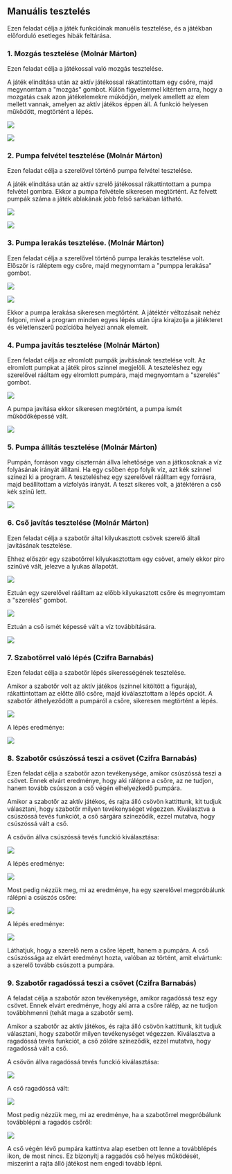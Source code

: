 ## Manuális tesztelés
Ezen feladat célja a játék funkcióinak manuélis tesztelése, és a játékban előforduló esetleges hibák feltárása.

### 1. Mozgás tesztelése (Molnár Márton)
Ezen feladat célja a játékossal való mozgás tesztelése.

A játék elindítása után az aktív játékossal rákattintottam egy csőre, majd megynomtam a "mozgás" gombot.
Külön figyelemmel kitértem arra, hogy a mozgatás csak azon játékelemekre múködjön, melyek amellett az elem mellett vannak,
amelyen az aktív játékos éppen áll. A funkció helyesen működött, megtörtént a lépés.

![](Lepes1.png)

![](Lepes2.png)

### 2. Pumpa felvétel tesztelése (Molnár Márton)
Ezen feladat célja a szerelővel történő pumpa felvétel tesztelése.

A játék elindítása után az aktív szrelő játékossal rákattintottam a pumpa felvétel gombra.
Ekkor a pumpa felvétele sikeresen megtörtént.
Az felvett pumpák száma a játék ablakának jobb felső sarkában látható.

![](Pumpa1.png)

![](Pumpa2.png)

### 3. Pumpa lerakás tesztelése. (Molnár Márton)
Ezen feladat célja a szerelővel történő pumpa lerakás tesztelése volt.
Először is ráléptem egy csőre, majd megynomtam a "pumppa lerakása" gombot.

![](Pumpale1.png)

![](Pumpale2.png)

Ekkor a pumpa lerakása sikeresen megtörtént.
A játéktér véltozásait nehéz felgoni, mivel a program minden egyes lépés után újra kirajzolja a játékteret
és véletlenszerű pozícióba helyezi annak elemeit.

### 4. Pumpa javítás tesztelése (Molnár Márton)
Ezen feladat célja az elromlott pumpák javításának tesztelése volt.
Az elromlott pumpkat a játék piros színnel megjelöli.
A teszteléshez egy szerelővel rááltam egy elromlott pumpára, majd megnyomtam a "szerelés" gombot.

![](Szereles1.png)

A pumpa javítása ekkor sikeresen megtörtént, a pumpa ismét működőképessé vált.

![](Szereles2.png)

### 5. Pumpa állítás tesztelése (Molnár Márton)
Pumpán, forráson vagy ciszternán állva lehetősége van a játkosoknak a víz folyásának irányát állítani.
Ha egy csőben épp folyik víz, azt kék színnel színezi ki a program.
A teszteléshez egy szerelővel ráálltam egy forrásra, majd beállítottam a vízfolyás irányát.
A teszt sikeres volt, a játéktéren a cső kék színű lett.

![](Vizfolyas.png)

### 6. Cső javítás tesztelése (Molnár Márton)
Ezen feladat célja a szabotőr által kilyukasztott csövek szerelő általi javításának tesztelése.

Ehhez először egy szabotőrrel kilyukasztottam egy csövet, amely ekkor piro színűvé vált, jelezve a lyukas állapotát.

![](Lyukascso1.png)

Eztuán egy szerelővel ráálltam az előbb kilyukasztott csőre és megnyomtam a "szerelés" gombot.

![](Lyukascso2.png)

Eztuán a cső ismét képessé vált a víz továbbítására.

![](Lyukascso3.png)

### 7. Szabotőrrel való lépés (Czifra Barnabás)
Ezen feladat célja a szabotőr lépés sikerességének tesztelése.

Amikor a szabotőr volt az aktív játékos (színnel kitöltött a figurája), rákattintottam az előtte álló csőre, majd kiválasztottam a lépés opciót. A szabotőr áthelyeződött a pumpáról a csőre, sikeresen megtörtént a lépés.

![](Szab_lepes1.png)

A lépés eredménye:

![](Szab_lepes2.png)

### 8. Szabotőr csúszóssá teszi a csövet (Czifra Barnabás)
Ezen feladat célja a szabotőr azon tevékenysége, amikor csúszóssá teszi a csövet. Ennek elvárt eredménye, hogy aki rálépne a csőre, az ne tudjon, hanem tovább csússzon a cső végén elhelyezkedő pumpára.

Amikor a szabotőr az aktív játékos, és rajta álló csövön kattittunk, kit tudjuk választani, hogy  szabotőr milyen tevékenységet végezzen. Kiválasztva a csúszóssá tevés funkciót, a cső sárgára színeződik, ezzel mutatva, hogy csúszóssá vált a cső.

A csövön állva csúszóssá tevés funckió kiválasztása:

![](Csuszos1.png)

A lépés eredménye:

![](Csuszos1.png)

Most pedig nézzük meg, mi az eredménye, ha egy szerelővel megpróbálunk rálépni a csúszós csőre:

![](Csuszos3.png)

A lépés eredménye:

![](Csuszos4.png)

Láthatjuk, hogy a szerelő nem a csőre lépett, hanem a pumpára. A cső csúszóssága az elvárt eredményt hozta, valóban az történt, amit elvártunk: a szerelő tovább csúszott a pumpára.

### 9. Szabotőr ragadóssá teszi a csövet (Czifra Barnabás)

A feladat célja a szabotőr azon tevékenysége, amikor ragadóssá tesz egy csövet. Ennek elvárt eredménye, hogy aki arra a csőre rálép, az ne tudjon továbbhmenni (tehát maga a szabotőr sem).

Amikor a szabotőr az aktív játékos, és rajta álló csövön kattittunk, kit tudjuk választani, hogy  szabotőr milyen tevékenységet végezzen. Kiválasztva a ragadóssá tevés funkciót, a cső zöldre színeződik, ezzel mutatva, hogy ragadóssá vált a cső.

A csövön állva ragadóssá tevés funckió kiválasztása:

![](Ragados1.png)

A cső ragadóssá vált:

![](Ragados2.png)

Most pedig nézzük meg, mi az eredménye, ha a szabotőrrel megpróbálunk továbblépni a ragadós csőről:

![](Ragados3.png)

A cső végén lévő pumpára kattintva alap esetben ott lenne a továbblépés ikon, de most nincs. Ez bizonyítj a raggadós cső helyes működését, miszerint a rajta álló játékost nem engedi tovább lépni.